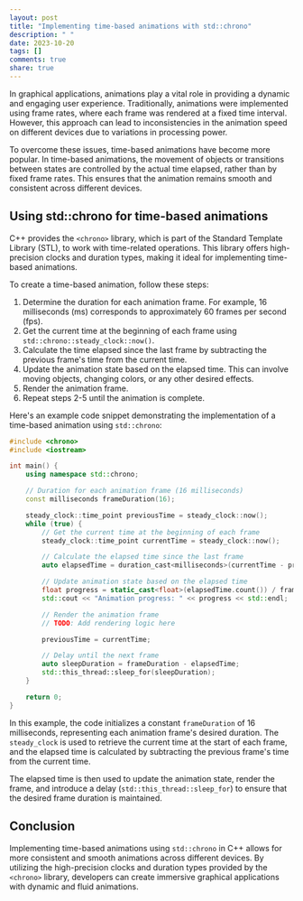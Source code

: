```yaml
---
layout: post
title: "Implementing time-based animations with std::chrono"
description: " "
date: 2023-10-20
tags: []
comments: true
share: true
---
```


In graphical applications, animations play a vital role in providing a dynamic and engaging user experience. Traditionally, animations were implemented using frame rates, where each frame was rendered at a fixed time interval. However, this approach can lead to inconsistencies in the animation speed on different devices due to variations in processing power.

To overcome these issues, time-based animations have become more popular. In time-based animations, the movement of objects or transitions between states are controlled by the actual time elapsed, rather than by fixed frame rates. This ensures that the animation remains smooth and consistent across different devices.

## Using std::chrono for time-based animations

C++ provides the `<chrono>` library, which is part of the Standard Template Library (STL), to work with time-related operations. This library offers high-precision clocks and duration types, making it ideal for implementing time-based animations.

To create a time-based animation, follow these steps:

1. Determine the duration for each animation frame. For example, 16 milliseconds (ms) corresponds to approximately 60 frames per second (fps).
2. Get the current time at the beginning of each frame using `std::chrono::steady_clock::now()`.
3. Calculate the time elapsed since the last frame by subtracting the previous frame's time from the current time.
4. Update the animation state based on the elapsed time. This can involve moving objects, changing colors, or any other desired effects.
5. Render the animation frame.
6. Repeat steps 2-5 until the animation is complete.

Here's an example code snippet demonstrating the implementation of a time-based animation using `std::chrono`:

```cpp
#include <chrono>
#include <iostream>

int main() {
    using namespace std::chrono;

    // Duration for each animation frame (16 milliseconds)
    const milliseconds frameDuration(16);

    steady_clock::time_point previousTime = steady_clock::now();
    while (true) {
        // Get the current time at the beginning of each frame
        steady_clock::time_point currentTime = steady_clock::now();

        // Calculate the elapsed time since the last frame
        auto elapsedTime = duration_cast<milliseconds>(currentTime - previousTime);

        // Update animation state based on the elapsed time
        float progress = static_cast<float>(elapsedTime.count()) / frameDuration.count();
        std::cout << "Animation progress: " << progress << std::endl;

        // Render the animation frame
        // TODO: Add rendering logic here

        previousTime = currentTime;

        // Delay until the next frame
        auto sleepDuration = frameDuration - elapsedTime;
        std::this_thread::sleep_for(sleepDuration);
    }

    return 0;
}
```

In this example, the code initializes a constant `frameDuration` of 16 milliseconds, representing each animation frame's desired duration. The `steady_clock` is used to retrieve the current time at the start of each frame, and the elapsed time is calculated by subtracting the previous frame's time from the current time.

The elapsed time is then used to update the animation state, render the frame, and introduce a delay (`std::this_thread::sleep_for`) to ensure that the desired frame duration is maintained.

## Conclusion

Implementing time-based animations using `std::chrono` in C++ allows for more consistent and smooth animations across different devices. By utilizing the high-precision clocks and duration types provided by the `<chrono>` library, developers can create immersive graphical applications with dynamic and fluid animations.